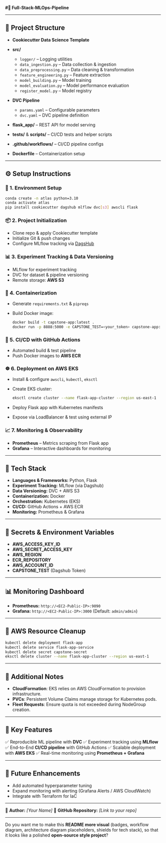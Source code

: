**#🚀 Full-Stack-MLOps-Pipeline**

---

## 📂 Project Structure

- **Cookiecutter Data Science Template**

- **src/**

  - `logger/` – Logging utilities
  - `data_ingestion.py` – Data collection & ingestion
  - `data_preprocessing.py` – Data cleaning & transformation
  - `feature_engineering.py` – Feature extraction
  - `model_building.py` – Model training
  - `model_evaluation.py` – Model performance evaluation
  - `register_model.py` – Model registry

- **DVC Pipeline**

  - `params.yaml` – Configurable parameters
  - `dvc.yaml` – DVC pipeline definition

- **flask_app/** – REST API for model serving

- **tests/** & **scripts/** – CI/CD tests and helper scripts

- **.github/workflows/** – CI/CD pipeline configs

- **Dockerfile** – Containerization setup

---

## ⚙️ Setup Instructions

### 🔧 1. Environment Setup

```bash
conda create -n atlas python=3.10
conda activate atlas
pip install cookiecutter dagshub mlflow dvc[s3] awscli flask
```

### 📦 2. Project Initialization

- Clone repo & apply Cookiecutter template
- Initialize Git & push changes
- Configure MLflow tracking via [DagsHub](https://dagshub.com)

### 📊 3. Experiment Tracking & Data Versioning

- MLflow for experiment tracking
- DVC for dataset & pipeline versioning
- Remote storage: **AWS S3**

### 🐳 4. Containerization

- Generate `requirements.txt` & `pipreqs`
- Build Docker image:

  ```bash
  docker build -t capstone-app:latest .
  docker run -p 8888:5000 -e CAPSTONE_TEST=<your_token> capstone-app:latest
  ```

### 🔄 5. CI/CD with GitHub Actions

- Automated build & test pipeline
- Push Docker images to **AWS ECR**

### ☸️ 6. Deployment on AWS EKS

- Install & configure `awscli`, `kubectl`, `eksctl`
- Create EKS cluster:

  ```bash
  eksctl create cluster --name flask-app-cluster --region us-east-1
  ```

- Deploy Flask app with Kubernetes manifests
- Expose via LoadBalancer & test using external IP

### 📈 7. Monitoring & Observability

- **Prometheus** – Metrics scraping from Flask app
- **Grafana** – Interactive dashboards for monitoring

---

## 📡 Tech Stack

- **Languages & Frameworks:** Python, Flask
- **Experiment Tracking:** MLflow (via Dagshub)
- **Data Versioning:** DVC + AWS S3
- **Containerization:** Docker
- **Orchestration:** Kubernetes (EKS)
- **CI/CD:** GitHub Actions + AWS ECR
- **Monitoring:** Prometheus & Grafana

---

## 🔐 Secrets & Environment Variables

- **AWS_ACCESS_KEY_ID**
- **AWS_SECRET_ACCESS_KEY**
- **AWS_REGION**
- **ECR_REPOSITORY**
- **AWS_ACCOUNT_ID**
- **CAPSTONE_TEST** (Dagshub Token)

---

## 📊 Monitoring Dashboard

- **Prometheus:** `http://<EC2-Public-IP>:9090`
- **Grafana:** `http://<EC2-Public-IP>:3000` (Default: `admin/admin`)

---

## 🧹 AWS Resource Cleanup

```bash
kubectl delete deployment flask-app
kubectl delete service flask-app-service
kubectl delete secret capstone-secret
eksctl delete cluster --name flask-app-cluster --region us-east-1
```

---

## 📘 Additional Notes

- **CloudFormation**: EKS relies on AWS CloudFormation to provision infrastructure.
- **PVCs**: Persistent Volume Claims manage storage for Kubernetes pods.
- **Fleet Requests**: Ensure quota is not exceeded during NodeGroup creation.

---

## 🌟 Key Features

✅ Reproducible ML pipeline with **DVC**
✅ Experiment tracking using **MLflow**
✅ End-to-End **CI/CD pipeline** with GitHub Actions
✅ Scalable deployment with **AWS EKS**
✅ Real-time monitoring using **Prometheus + Grafana**

---

## 🚀 Future Enhancements

- Add automated hyperparameter tuning
- Expand monitoring with alerting (Grafana Alerts / AWS CloudWatch)
- Integrate with Terraform for IaC

---

🔗 **Author:** _\[Your Name]_
📌 **GitHub Repository:** _\[Link to your repo]_

---

Do you want me to make this **README more visual** (badges, workflow diagram, architecture diagram placeholders, shields for tech stack), so that it looks like a polished **open-source style project**?

